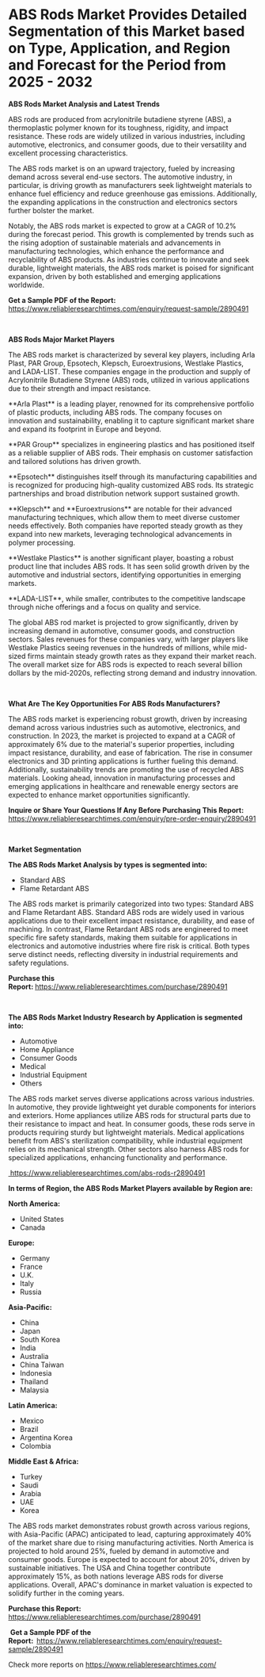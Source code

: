 <p><h1>ABS Rods Market Provides Detailed Segmentation of this Market based on Type, Application, and Region and Forecast for the Period from 2025 - 2032</h1></p><p><strong>ABS Rods Market Analysis and Latest Trends</strong></p>
<p><p>ABS rods are produced from acrylonitrile butadiene styrene (ABS), a thermoplastic polymer known for its toughness, rigidity, and impact resistance. These rods are widely utilized in various industries, including automotive, electronics, and consumer goods, due to their versatility and excellent processing characteristics.</p><p>The ABS rods market is on an upward trajectory, fueled by increasing demand across several end-use sectors. The automotive industry, in particular, is driving growth as manufacturers seek lightweight materials to enhance fuel efficiency and reduce greenhouse gas emissions. Additionally, the expanding applications in the construction and electronics sectors further bolster the market.</p><p>Notably, the ABS rods market is expected to grow at a CAGR of 10.2% during the forecast period. This growth is complemented by trends such as the rising adoption of sustainable materials and advancements in manufacturing technologies, which enhance the performance and recyclability of ABS products. As industries continue to innovate and seek durable, lightweight materials, the ABS rods market is poised for significant expansion, driven by both established and emerging applications worldwide.</p></p>
<p><strong>Get a Sample PDF of the Report:&nbsp;</strong> <a href="https://www.reliableresearchtimes.com/enquiry/request-sample/2890491?utm_campaign=3284&utm_medium=2&utm_source=Github&utm_content=ia&utm_term=14032025&utm_id=abs-rods">https://www.reliableresearchtimes.com/enquiry/request-sample/2890491</a></p>
<p>&nbsp;</p>
<p><strong>ABS Rods Major Market Players</strong></p>
<p><p>The ABS rods market is characterized by several key players, including Arla Plast, PAR Group, Epsotech, Klepsch, Euroextrusions, Westlake Plastics, and LADA-LIST. These companies engage in the production and supply of Acrylonitrile Butadiene Styrene (ABS) rods, utilized in various applications due to their strength and impact resistance.</p><p>**Arla Plast** is a leading player, renowned for its comprehensive portfolio of plastic products, including ABS rods. The company focuses on innovation and sustainability, enabling it to capture significant market share and expand its footprint in Europe and beyond. </p><p>**PAR Group** specializes in engineering plastics and has positioned itself as a reliable supplier of ABS rods. Their emphasis on customer satisfaction and tailored solutions has driven growth. </p><p>**Epsotech** distinguishes itself through its manufacturing capabilities and is recognized for producing high-quality customized ABS rods. Its strategic partnerships and broad distribution network support sustained growth.</p><p>**Klepsch** and **Euroextrusions** are notable for their advanced manufacturing techniques, which allow them to meet diverse customer needs effectively. Both companies have reported steady growth as they expand into new markets, leveraging technological advancements in polymer processing.</p><p>**Westlake Plastics** is another significant player, boasting a robust product line that includes ABS rods. It has seen solid growth driven by the automotive and industrial sectors, identifying opportunities in emerging markets.</p><p>**LADA-LIST**, while smaller, contributes to the competitive landscape through niche offerings and a focus on quality and service. </p><p>The global ABS rod market is projected to grow significantly, driven by increasing demand in automotive, consumer goods, and construction sectors. Sales revenues for these companies vary, with larger players like Westlake Plastics seeing revenues in the hundreds of millions, while mid-sized firms maintain steady growth rates as they expand their market reach. The overall market size for ABS rods is expected to reach several billion dollars by the mid-2020s, reflecting strong demand and industry innovation.</p></p>
<p>&nbsp;</p>
<p><strong>What Are The Key Opportunities For ABS Rods Manufacturers?</strong></p>
<p><p>The ABS rods market is experiencing robust growth, driven by increasing demand across various industries such as automotive, electronics, and construction. In 2023, the market is projected to expand at a CAGR of approximately 6% due to the material's superior properties, including impact resistance, durability, and ease of fabrication. The rise in consumer electronics and 3D printing applications is further fueling this demand. Additionally, sustainability trends are promoting the use of recycled ABS materials. Looking ahead, innovation in manufacturing processes and emerging applications in healthcare and renewable energy sectors are expected to enhance market opportunities significantly.</p></p>
<p><strong>Inquire or Share Your Questions If Any Before Purchasing This Report:</strong> <a href="https://www.reliableresearchtimes.com/enquiry/pre-order-enquiry/2890491?utm_campaign=3284&utm_medium=2&utm_source=Github&utm_content=ia&utm_term=14032025&utm_id=abs-rods">https://www.reliableresearchtimes.com/enquiry/pre-order-enquiry/2890491</a></p>
<p>&nbsp;</p>
<p><strong>Market Segmentation</strong></p>
<p><strong>The ABS Rods Market Analysis by types is segmented into:</strong></p>
<p><ul><li>Standard ABS</li><li>Flame Retardant ABS</li></ul></p>
<p><p>The ABS rods market is primarily categorized into two types: Standard ABS and Flame Retardant ABS. Standard ABS rods are widely used in various applications due to their excellent impact resistance, durability, and ease of machining. In contrast, Flame Retardant ABS rods are engineered to meet specific fire safety standards, making them suitable for applications in electronics and automotive industries where fire risk is critical. Both types serve distinct needs, reflecting diversity in industrial requirements and safety regulations.</p></p>
<p><strong>Purchase this Report:&nbsp;</strong><a href="https://www.reliableresearchtimes.com/purchase/2890491?utm_campaign=3284&utm_medium=2&utm_source=Github&utm_content=ia&utm_term=14032025&utm_id=abs-rods">https://www.reliableresearchtimes.com/purchase/2890491</a></p>
<p>&nbsp;</p>
<p><strong>The ABS Rods Market Industry Research by Application is segmented into:</strong></p>
<p><ul><li>Automotive</li><li>Home Appliance</li><li>Consumer Goods</li><li>Medical</li><li>Industrial Equipment</li><li>Others</li></ul></p>
<p><p>The ABS rods market serves diverse applications across various industries. In automotive, they provide lightweight yet durable components for interiors and exteriors. Home appliances utilize ABS rods for structural parts due to their resistance to impact and heat. In consumer goods, these rods serve in products requiring sturdy but lightweight materials. Medical applications benefit from ABS's sterilization compatibility, while industrial equipment relies on its mechanical strength. Other sectors also harness ABS rods for specialized applications, enhancing functionality and performance.</p></p>
<p><a href="https://www.reliableresearchtimes.com/abs-rods-r2890491?utm_campaign=3284&utm_medium=2&utm_source=Github&utm_content=ia&utm_term=14032025&utm_id=abs-rods">&nbsp;https://www.reliableresearchtimes.com/abs-rods-r2890491</a></p>
<p><strong>In terms of Region, the ABS Rods Market Players available by Region are:</strong></p>
<p>
    <p> <strong> North America: </strong>
        <ul>
            <li>United States</li>
            <li>Canada</li>
        </ul>
        </p> 
    <p> <strong> Europe: </strong>
        <ul>
            <li>Germany</li>
            <li>France</li>
            <li>U.K.</li>
            <li>Italy</li>
            <li>Russia</li>
        </ul>
        </p> 
    <p> <strong> Asia-Pacific: </strong>
        <ul>
            <li>China</li>
            <li>Japan</li>
            <li>South Korea</li>
            <li>India</li>
            <li>Australia</li>
            <li>China Taiwan</li>
            <li>Indonesia</li>
            <li>Thailand</li>
            <li>Malaysia</li>
        </ul>
        </p> 
    <p> <strong> Latin America: </strong>
        <ul>
            <li>Mexico</li>
            <li>Brazil</li>
            <li>Argentina Korea</li>
            <li>Colombia</li>
        </ul>
        </p> 
    <p> <strong> Middle East & Africa: </strong>
        <ul>
            <li>Turkey</li>
            <li>Saudi</li>
            <li>Arabia</li>
            <li>UAE</li>
            <li>Korea</li>
        </ul>
    </p>
    </p>
<p><p>The ABS rods market demonstrates robust growth across various regions, with Asia-Pacific (APAC) anticipated to lead, capturing approximately 40% of the market share due to rising manufacturing activities. North America is projected to hold around 25%, fueled by demand in automotive and consumer goods. Europe is expected to account for about 20%, driven by sustainable initiatives. The USA and China together contribute approximately 15%, as both nations leverage ABS rods for diverse applications. Overall, APAC's dominance in market valuation is expected to solidify further in the coming years.</p></p>
<p><strong>Purchase this Report: </strong><a href="https://www.reliableresearchtimes.com/purchase/2890491?utm_campaign=3284&utm_medium=2&utm_source=Github&utm_content=ia&utm_term=14032025&utm_id=abs-rods">https://www.reliableresearchtimes.com/purchase/2890491</a></p>
<p>&nbsp;<strong>Get a Sample PDF of the Report:&nbsp;&nbsp;</strong><a href="https://www.reliableresearchtimes.com/enquiry/request-sample/2890491?utm_campaign=3284&utm_medium=2&utm_source=Github&utm_content=ia&utm_term=14032025&utm_id=abs-rods">https://www.reliableresearchtimes.com/enquiry/request-sample/2890491</a></p>
<p><strong></strong></p>
<p>Check more reports on <a href="https://www.reliableresearchtimes.com/?utm_campaign=3284&utm_medium=2&utm_source=Github&utm_content=ia&utm_term=14032025&utm_id=abs-rods">https://www.reliableresearchtimes.com/</a></p>